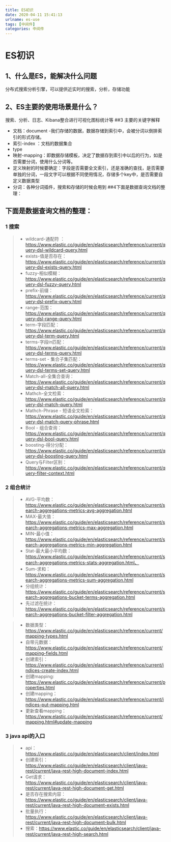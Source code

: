 ```yaml
---
title: ES初识
date: 2020-04-11 15:41:13
urlname: es-use
tags: [中间件]
categories: 中间件
---
```


# ES初识
 
 
## 1、什么是ES，能解决什么问题
  分布式搜索分析引擎，可以提供近实时的搜索，分析，存储功能
## 2、ES主要的使用场景是什么？
 搜索、分析、日志、Kibana整合进行可视化图标统计等
##3 主要的关键字解释
- 文档：document -我们存储的数据，数据存储到索引中，会被分词以倒排索引的形式存储。
- 索引-index ：文档的数据集合
- type
- 映射-mapping：即数据存储模板，决定了数据存到索引中以后的行为，如是否需要分词，使用什么分词等。
- 定义映射的时候要确定：字段是否需要全文索引，还是准确的查找，是否需要单独的分词，一段文字可以根据不同使用情况，存储多个key中，是否需要自定义数据类型
- 分词：各种分词插件，搜索和存储的时候会用到
##4下面是数据查询文档的整理：

## 下面是数据查询文档的整理：
 
### 1 搜索
> - wildcard-通配符 ： https://www.elastic.co/guide/en/elasticsearch/reference/current/query-dsl-wildcard-query.html
> - exists-值是否存在：https://www.elastic.co/guide/en/elasticsearch/reference/current/query-dsl-exists-query.html
> - fuzzy-相似模糊：https://www.elastic.co/guide/en/elasticsearch/reference/current/query-dsl-fuzzy-query.html
> - prefix-前缀：https://www.elastic.co/guide/en/elasticsearch/reference/current/query-dsl-prefix-query.html
> - range-范围：https://www.elastic.co/guide/en/elasticsearch/reference/current/query-dsl-range-query.html
> - term-字段匹配：https://www.elastic.co/guide/en/elasticsearch/reference/current/query-dsl-term-query.html
> - terms-字段in匹配：https://www.elastic.co/guide/en/elasticsearch/reference/current/query-dsl-terms-query.html
> - terms-set - 集合子集匹配：https://www.elastic.co/guide/en/elasticsearch/reference/current/query-dsl-terms-set-query.html
> - Match-all-全集合查询：https://www.elastic.co/guide/en/elasticsearch/reference/current/query-dsl-match-all-query.html
> - Mathch-全文检索：https://www.elastic.co/guide/en/elasticsearch/reference/current/query-dsl-match-query.html
> - Mathch-Phrase - 短语全文检索：https://www.elastic.co/guide/en/elasticsearch/reference/current/query-dsl-match-query-phrase.html
> - Bool - 组合查询：https://www.elastic.co/guide/en/elasticsearch/reference/current/query-dsl-bool-query.html
> - boosting-得分分配：https://www.elastic.co/guide/en/elasticsearch/reference/current/query-dsl-boosting-query.html
> - Query与Filter区别：https://www.elastic.co/guide/en/elasticsearch/reference/current/query-filter-context.html

### 2 组合统计
> - AVG-平均数：https://www.elastic.co/guide/en/elasticsearch/reference/current/search-aggregations-metrics-avg-aggregation.html
> - MAX-最大值：https://www.elastic.co/guide/en/elasticsearch/reference/current/search-aggregations-metrics-max-aggregation.html
> - MIN-最小值：https://www.elastic.co/guide/en/elasticsearch/reference/current/search-aggregations-metrics-min-aggregation.html
> - Stat-最大最小平均数：https://www.elastic.co/guide/en/elasticsearch/reference/current/search-aggregations-metrics-stats-aggregation.html、
> - Sum-求和：https://www.elastic.co/guide/en/elasticsearch/reference/current/search-aggregations-metrics-sum-aggregation.html
> - 分组统计：https://www.elastic.co/guide/en/elasticsearch/reference/current/search-aggregations-bucket-terms-aggregation.html
> - 先过滤在统计：https://www.elastic.co/guide/en/elasticsearch/reference/current/search-aggregations-bucket-filter-aggregation.html

> - 数据类型：https://www.elastic.co/guide/en/elasticsearch/reference/current/mapping-types.html
> - 自带元数据：https://www.elastic.co/guide/en/elasticsearch/reference/current/mapping-fields.html
> - 创建索引：https://www.elastic.co/guide/en/elasticsearch/reference/current/indices-create-index.html
> - 创建mapping: https://www.elastic.co/guide/en/elasticsearch/reference/current/properties.html
> - 创建mapping：https://www.elastic.co/guide/en/elasticsearch/reference/current/indices-put-mapping.html
> - 更新查看mapping：https://www.elastic.co/guide/en/elasticsearch/reference/current/mapping.html#update-mapping
### 3 java api的入口
> - api：https://www.elastic.co/guide/en/elasticsearch/client/index.html
> - 创建索引：https://www.elastic.co/guide/en/elasticsearch/client/java-rest/current/java-rest-high-document-index.html
> - Get请求：https://www.elastic.co/guide/en/elasticsearch/client/java-rest/current/java-rest-high-document-get.html
> - 是否存在搜索内容：https://www.elastic.co/guide/en/elasticsearch/client/java-rest/current/java-rest-high-document-exists.html
> - 批量执行：https://www.elastic.co/guide/en/elasticsearch/client/java-rest/current/java-rest-high-document-bulk.html
> - 搜索：https://www.elastic.co/guide/en/elasticsearch/client/java-rest/current/java-rest-high-search.html




